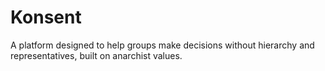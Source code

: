 # Konsent
A platform designed to help groups make decisions without hierarchy and representatives, built on anarchist values.
